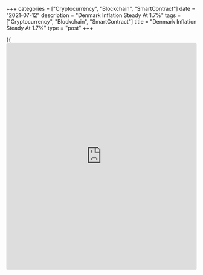 +++
categories = ["Cryptocurrency", "Blockchain", "SmartContract"]
date = "2021-07-12"
description = "Denmark Inflation Steady At 1.7%"
tags = ["Cryptocurrency", "Blockchain", "SmartContract"]
title = "Denmark Inflation Steady At 1.7%"
type = "post"
+++

{{<iframe id="large-banner" src="https://www.bounty.group/#slide=12.0" width="100%" height="600" scrolling="no" style="border: 0px solid rgb(216, 221, 230); border-radius: 3px;">}}

Denmark's consumer price inflation remained stable in June, data from
Statistics Denmark showed on Monday.

The consumer price index rose 1.7 percent year-on-year in June, same as
seen in May.

The consumer price index for May is affected by Covid-19, as the drop in
price observations remained slightly larger than normal, the agency
said.

Prices for alcoholic beverages and tobacco increased the most by 13.7
percent in June, mainly due to higher prices for tobacco.

Prices for transport rose 4.0 percent and those of education increased
by 3.5 percent.

Core inflation, which excludes prices of energy and fresh food, remained
unchanged at 1.3 percent in June.

The EU measure of harmonized index of consumer prices, or HICP rose 1.9
percent in June, same as in May.

On a monthly basis, consumer prices rose 0.1 percent in June.

For comments and feedback [contact](https://www.playgroundfx.com/contact/): editorial@rtt[news](https://www.letsplayfx.com/blog/forex-news-website/).com

[Economic News][1]

 **What parts of the world are seeing the best (and worst) economic
performances lately? Click[here][2] to check out our [Econ Scorecard][2]
and find out! See up-to-the-moment [ranking](https://www.playgroundfx.com/blog/crypto-exchange-ranking/)s for the best and worst
performers in [GDP][3], [unemployment rate][4], [inflation][5] and much
more.**

   1. www.rtt[news](https://www.letsplayfx.com/blog/forex-news-website/).com/Content/EconomicNews.aspx
   2. www.rtt[news](https://www.letsplayfx.com/blog/forex-news-website/).com/economic-scorecard/world-rank/PPI/highest-performance.aspx
   3. www.rtt[news](https://www.letsplayfx.com/blog/forex-news-website/).com/economic-scorecard/world-rank/GDP/highest-performance.aspx
   4. www.rtt[news](https://www.letsplayfx.com/blog/forex-news-website/).com/economic-scorecard/world-rank/unemployment-rate/lowest-performance.aspx
   5. www.rtt[news](https://www.letsplayfx.com/blog/forex-news-website/).com/economic-scorecard/world-rank/CPI/highest-performance.aspx